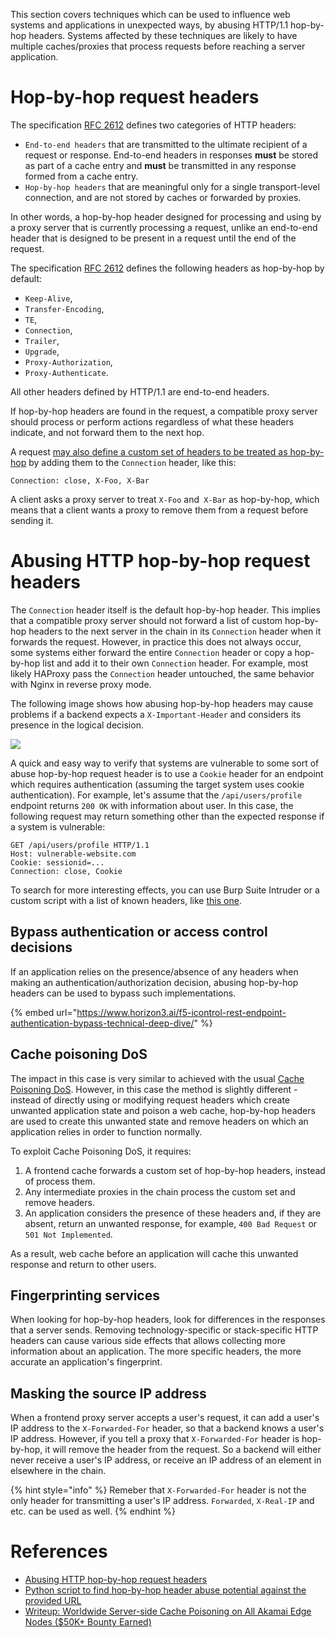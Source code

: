 This section covers techniques which can be used to influence web systems and applications in unexpected ways, by abusing HTTP/1.1 hop-by-hop headers. Systems affected by these techniques are likely to have multiple caches/proxies that process requests before reaching a server application.

# Hop-by-hop request headers

The specification [RFC 2612](https://tools.ietf.org/html/rfc2616#section-13.5.1) defines two categories of HTTP headers:

- `End-to-end headers` that are transmitted to the ultimate recipient of a request or response. End-to-end headers in responses **must** be stored as part of a cache entry and **must** be transmitted in any response formed from a cache entry.
- `Hop-by-hop headers` that are meaningful only for a single transport-level connection, and are not stored by caches or forwarded by proxies.

In other words, a hop-by-hop header designed for processing and using by a proxy server that is currently processing a request, unlike an end-to-end header that is designed to be present in a request until the end of the request.

The specification [RFC 2612](https://tools.ietf.org/html/rfc2616#section-13.5.1) defines the following headers as hop-by-hop by default:

- `Keep-Alive`,
- `Transfer-Encoding`,
- `TE`,
- `Connection`,
- `Trailer`,
- `Upgrade`,
- `Proxy-Authorization`,
- `Proxy-Authenticate`.

All other headers defined by HTTP/1.1 are end-to-end headers.

If hop-by-hop headers are found in the request, a compatible proxy server should process or perform actions regardless of what these headers indicate, and not forward them to the next hop.

A request [may also define a custom set of headers to be treated as hop-by-hop](https://tools.ietf.org/html/rfc2616#section-14.10) by adding them to the `Connection` header, like this:

```http
Connection: close, X-Foo, X-Bar
```

A client asks a proxy server to treat `X-Foo` and` X-Bar` as hop-by-hop, which means that a client wants a proxy to remove them from a request before sending it.

# Abusing HTTP hop-by-hop request headers

The `Connection` header itself is the default hop-by-hop header. This implies that a compatible proxy server should not forward a list of custom hop-by-hop headers to the next server in the chain in its `Connection` header when it forwards the request. However, in practice this does not always occur, some systems either forward the entire `Connection` header or copy a hop-by-hop list and add it to their own `Connection` header. For example, most likely HAProxy pass the `Connection` header untouched, the same behavior with Nginx in reverse proxy mode.

The following image shows how abusing hop-by-hop headers may cause problems if a backend expects a `X-Important-Header` and considers its presence in the logical decision.

![](img/hbh-theory-diagram.png)

A quick and easy way to verify that systems are vulnerable to some sort of abuse hop-by-hop request header is to use a `Cookie` header for an endpoint which requires authentication (assuming the target system uses cookie authentication). For example, let's assume that the `/api/users/profile` endpoint returns `200 OK` with information about user. In this case, the following request may return something other than the expected response if a system is vulnerable:

```http
GET /api/users/profile HTTP/1.1
Host: vulnerable-website.com
Cookie: sessionid=...
Connection: close, Cookie
```

To search for more interesting effects, you can use Burp Suite Intruder or a custom script with a list of known headers, like [this one](https://github.com/danielmiessler/SecLists/blob/master/Discovery/Web-Content/BurpSuite-ParamMiner/lowercase-headers).

## Bypass authentication or access control decisions

If an application relies on the presence/absence of any headers when making an authentication/authorization decision, abusing hop-by-hop headers can be used to bypass such implementations.

{% embed url="https://www.horizon3.ai/f5-icontrol-rest-endpoint-authentication-bypass-technical-deep-dive/" %}

## Cache poisoning DoS

The impact in this case is very similar to achieved with the usual [Cache Poisoning DoS](https://cpdos.org). However, in this case the method is slightly different - instead of directly using or modifying request headers which create unwanted application state and poison a web cache, hop-by-hop headers are used to create this unwanted state and remove headers on which an application relies in order to function normally.

To exploit Cache Poisoning DoS, it requires:

1. A frontend cache forwards a custom set of hop-by-hop headers, instead of process them.
2. Any intermediate proxies in the chain process the custom set and remove headers.
3. An application considers the presence of these headers and, if they are absent, return an unwanted response, for example, `400 Bad Request` or `501 Not Implemented`.

As a result, web cache before an application will cache this unwanted response and return to other users.

## Fingerprinting services

When looking for hop-by-hop headers, look for differences in the responses that a server sends. Removing technology-specific or stack-specific HTTP headers can cause various side effects that allows collecting more information about an application. The more specific headers, the more accurate an application's fingerprint.

## Masking the source IP address

When a frontend proxy server accepts a user's request, it can add a user's IP address to the `X-Forwarded-For` header, so that a backend knows a user's IP address. However, if you tell a proxy that `X-Forwarded-For` header is hop-by-hop, it will remove the header from the request. So a backend will either never receive a user's IP address, or receive an IP address of an element in elsewhere in the chain.

{% hint style="info" %}
Remeber that `X-Forwarded-For` header is not the only header for transmitting a user's IP address. `Forwarded`, `X-Real-IP` and etc. can be used as well.
{% endhint %}

# References

- [Abusing HTTP hop-by-hop request headers](https://nathandavison.com/blog/abusing-http-hop-by-hop-request-headers)
- [Python script to find hop-by-hop header abuse potential against the provided URL](https://gist.github.com/ndavison/298d11b3a77b97c908d63a345d3c624d)
- [Writeup: Worldwide Server-side Cache Poisoning on All Akamai Edge Nodes ($50K+ Bounty Earned)](https://medium.com/@jacopotediosi/worldwide-server-side-cache-poisoning-on-all-akamai-edge-nodes-50k-bounty-earned-f97d80f3922b)